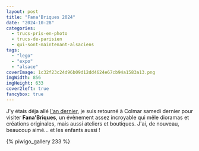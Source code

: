 ```yaml
---
layout: post
title: "Fana'Briques 2024"
date: "2024-10-28"
categories: 
  - trucs-pris-en-photo
  - trucs-de-parisien
  - qui-sont-maintenant-alsaciens
tags: 
  - "lego"
  - "expo"
  - "alsace"
coverImage: 1c32f23c24d96b09d12dd4624e67cb94a1583a13.png
imgWidth: 856
imgHeight: 633
cover2left: true
fancybox: true
---
```


J'y étais déja allé <a href="/2023/09/fanabriques/">l'an dernier</a>, je suis retourné à Colmar samedi dernier pour visiter <strong>Fana'Briques</strong>, un évènement assez incroyable qui mêle dioramas et créations originales, mais aussi ateliers et boutiques. J'ai, de nouveau, beaucoup aimé... et les enfants aussi&nbsp;!

{% piwigo_gallery 233 %}
